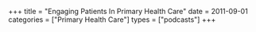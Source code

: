 +++
title = "Engaging Patients In Primary Health Care"
date = 2011-09-01
categories = ["Primary Health Care"]
types = ["podcasts"]
+++
